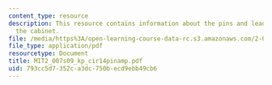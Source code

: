```yaml
---
content_type: resource
description: This resource contains information about the pins and lead wire from
  the cabinet.
file: /media/https%3A/open-learning-course-data-rc.s3.amazonaws.com/2-007-design-and-manufacturing-i-spring-2009/793cc5d7352ca3dc750becd9ebb49cb6_MIT2_007s09_kp_cir14pinamp.pdf
file_type: application/pdf
resourcetype: Document
title: MIT2_007s09_kp_cir14pinamp.pdf
uid: 793cc5d7-352c-a3dc-750b-ecd9ebb49cb6
---
```

